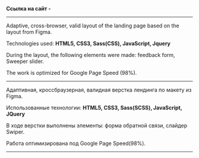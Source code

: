 <b>Ссылка на сайт -  </b>

********************
Adaptive, cross-browser, valid layout of the landing page based on the layout from Figma. 

Technologies used: <b>HTML5, CSS3, Sass(CSS), JavaScript, Jquery</b>

During the layout, the following elements were made: feedback form, Sweeper slider.

The work is optimized for Google Page Speed (98%).

********************

Адаптивная, кроссбраузерная, валидная верстка лендинга по макету из Figma. 

Использованные технологии: <b>HTML5, CSS3, Sass(SCSS), JavaScript, JQuery</b>

В ходе верстки выполнены элементы: форма обратной связи, слайдер Swiper.

Работа оптимизирована под  Google Page Speed(98%).

********************
